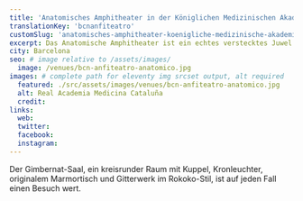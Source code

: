 ```yaml
---
title: 'Anatomisches Amphitheater in der Königlichen Medizinischen Akademie von Katalonien'
translationKey: 'bcnanfiteatro'
customSlug: 'anatomisches-amphitheater-koenigliche-medizinische-akademie-katalonien'
excerpt: Das Anatomische Amphitheater ist ein echtes verstecktes Juwel in Barcelona. Es befindet sich im neoklassizistischen Gebäude der Königlichen Medizinischen Akademie von Katalonien aus dem 18. Jahrhundert.
city: Barcelona
seo: # image relative to /assets/images/
  image: /venues/bcn-anfiteatro-anatomico.jpg
images: # complete path for eleventy img srcset output, alt required
  featured: ./src/assets/images/venues/bcn-anfiteatro-anatomico.jpg
  alt: Real Academia Medicina Cataluña
  credit:
links:
  web:
  twitter:
  facebook:
  instagram:
---
```


Der Gimbernat-Saal, ein kreisrunder Raum mit Kuppel, Kronleuchter, originalem Marmortisch und Gitterwerk im Rokoko-Stil, ist auf jeden Fall einen Besuch wert.
